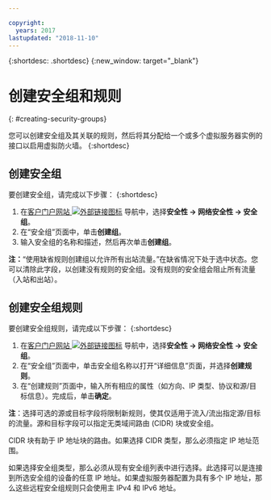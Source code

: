 ```yaml
---

copyright:
  years: 2017
lastupdated: "2018-11-10"
---
```


{:shortdesc: .shortdesc}
{:new_window: target="_blank"}


# 创建安全组和规则
{: #creating-security-groups}

您可以创建安全组及其关联的规则，然后将其分配给一个或多个虚拟服务器实例的接口以启用虚拟防火墙。
{:shortdesc}

## 创建安全组

要创建安全组，请完成以下步骤：
{:shortdesc}
 
1. 在[客户门户网站 ![外部链接图标](../../icons/launch-glyph.svg "外部链接图标")](https://control.softlayer.com/) 导航中，选择**安全性 -> 网络安全性 -> 安全组**。
2. 在“安全组”页面中，单击**创建组**。
3. 输入安全组的名称和描述，然后再次单击**创建组**。

**注：**“使用缺省规则创建组以允许所有出站流量。”在缺省情况下处于选中状态。您可以清除此字段，以创建没有规则的安全组。没有规则的安全组会阻止所有流量（入站和出站）。

## 创建安全组规则

要创建安全组规则，请完成以下步骤：
{:shortdesc}

1. 在[客户门户网站 ![外部链接图标](../../icons/launch-glyph.svg "外部链接图标")](https://control.softlayer.com/) 导航中，选择**安全性 -> 网络安全性 -> 安全组**。
2. 在“安全组”页面中，单击安全组名称以打开“详细信息”页面，并选择**创建规则**。
3. 在“创建规则”页面中，输入所有相应的属性（如方向、IP 类型、协议和源/目标信息）。完成后，单击**确定**。

**注**：选择可选的源或目标字段将限制新规则，使其仅适用于流入/流出指定源/目标的流量。源和目标字段可以指定无类域间路由 (CIDR) 块或安全组。 

CIDR 块有助于 IP 地址块的路由。如果选择 CIDR 类型，那么必须指定 IP 地址范围。 

如果选择安全组类型，那么必须从现有安全组列表中进行选择。此选择可以是连接到所选安全组的设备的任意 IP 地址。如果虚拟服务器配置为具有多个 IP 地址，那么这些远程安全组规则只会使用主 IPv4 和 IPv6 地址。
